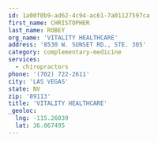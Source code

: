 ```yaml
---
id: 1a00f0b9-ad62-4c94-ac61-7a01127597ca
first_name: CHRISTOPHER
last_name: ROBEY
org_name: 'VITALITY HEALTHCARE'
address: '8530 W. SUNSET RD., STE. 305'
category: complementary-medicine
services:
  - chiropractors
phone: '(702) 722-2611'
city: 'LAS VEGAS'
state: NV
zip: '89113'
title: 'VITALITY HEALTHCARE'
_geoloc:
  lng: -115.26039
  lat: 36.067495
---
```

